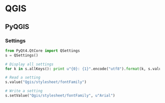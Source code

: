 QGIS
====

PyQGIS
------

### Settings

```python
from PyQt4.QtCore import QSettings
s = QSettings()

# Display all settings
for k in s.allKeys(): print u"{0}: {1}".encode("utf8").format(k, s.value(k))

# Read a setting
s.value("Qgis/stylesheet/fontFamily")

# Write a setting
s.setValue("Qgis/stylesheet/fontFamily", u"Arial")
```

